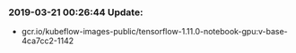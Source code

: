 ### 2019-03-21 00:26:44 Update:

- gcr.io/kubeflow-images-public/tensorflow-1.11.0-notebook-gpu:v-base-4ca7cc2-1142
